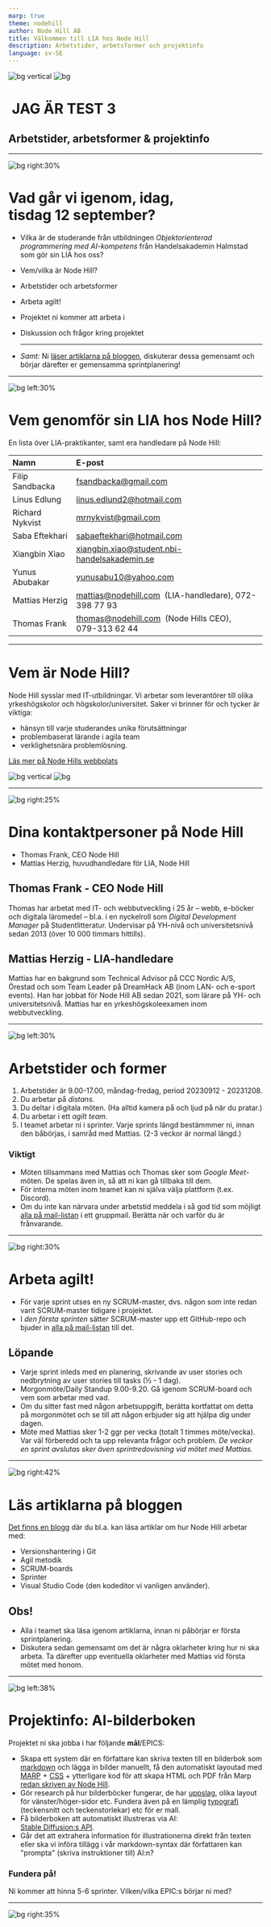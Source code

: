 ```yaml
---
marp: true
theme: nodehill
author: Node Hill AB
title: Välkommen till LIA hos Node Hill
description: Arbetstider, arbetsformer och projektinfo
language: sv-SE
---
```


<!-- _class: first-page -->
<!-- header: '<p>Information om LIA hos Node Hill</p>' -->

![bg vertical](images/white_1px.jpg)
![bg](images/LIA-blogg-ver2.jpg)

# &nbsp;JAG ÄR TEST 3
## Arbetstider, arbetsformer & projektinfo

---

<!-- paginate: true -->
![bg right:30%](images/example-image-1.jpg)

# Vad går vi igenom, idag,<br>tisdag 12 september?
- Vilka är de studerande från utbildningen *Objektorienterad programmering med AI-kompetens* från Handelsakademin Halmstad som gör sin LIA hos oss?
- Vem/vilka är Node Hill?
- Arbetstider och arbetsformer
- Arbeta agilt!
- Projektet ni kommer att arbeta i
- Diskussion och frågor kring projektet

  ---

- *Samt:* Ni [läser artiklarna på bloggen](https://lia.nodehill.se), diskuterar dessa gemensamt och börjar därefter er gemensamma sprintplanering!

---

![bg left:30%](images/example-image-3.jpg)

# Vem genomför sin LIA hos Node Hill?

En lista över LIA-praktikanter, samt era handledare på Node Hill:

| Namn   | E-post | 
|:--|:--|
| Filip Sandbacka |fsandbacka@gmail.com
| Linus Edlung | linus.edlund2@hotmail.com
| Richard Nykvist | mrnykvist@gmail.com
| Saba Eftekhari | sabaeftekhari@hotmail.com
| Xiangbin Xiao | xiangbin.xiao@student.nbi-handelsakademin.se
| Yunus Abubakar| yunusabu10@yahoo.com
| Mattias Herzig | mattias@nodehill.com &nbsp;(LIA-handledare), 072-398 77 93
| Thomas Frank | thomas@nodehill.com &nbsp;(Node Hills CEO), &nbsp; 079-313 62 44


---

<!-- _class: big-margins tight-list nodehill-faces -->

# Vem är Node Hill?
Node Hill sysslar med IT-utbildningar. Vi arbetar som leveran­törer till olika yrkes­hög­skolor och högskolor/universitet. Saker vi brinner för och tycker är viktiga:

- hänsyn till varje studerandes unika förutsättningar
- problembaserat lärande i agila team 
- verklighetsnära problemlösning.

[Läs mer på Node Hills webbplats](https://www.nodehill.com)

![bg vertical](images/white_1px.jpg)
![bg](images/the-gang.jpg)

---

<!-- _class: tight-list -->

![bg right:25%](images/thomas-mattias-3.jpg)

# Dina kontaktpersoner på Node Hill

- Thomas Frank, CEO Node Hill
- Mattias Herzig, huvudhandledare för LIA, Node Hill

## Thomas Frank - CEO Node Hill
Thomas har arbetat med IT- och webbutveckling i 25 år – webb, e-böcker och digitala läromedel – bl.a. i en nyckelroll som *Digital Development Manager* på Studentlitteratur. Undervisar på YH-nivå och universitetsnivå sedan 2013 (över 10 000 timmars hittills).

## Mattias Herzig - LIA-handledare
Mattias har en bakgrund som Technical Advisor på CCC Nordic A/S, Örestad och som Team Leader på DreamHack AB (inom LAN- och e-sport events). Han har jobbat för Node Hill AB sedan 2021, som lärare på YH- och universitetsnivå. Mattias har en yrkeshögskoleexamen inom webbutveckling.

---

![bg left:30%](images/planning2.jpg)

# Arbetstider och former
1. Arbetstider är 9.00-17.00, måndag-fredag, period 20230912 - 20231208.
2. Du arbetar på *distans*.
3. Du deltar i  digitala möten. (Ha alltid kamera på och ljud på när du pratar.)
4. Du arbetar i ett *agilt team*.
5. I teamet arbetar ni i sprinter. Varje sprints längd bestämmmer ni, innan den båbörjas, i samråd med Mattias. (2-3 veckor är normal längd.)

### Viktigt
- Möten tillsammans med Mattias och Thomas sker som *Google Meet*-möten. De spelas även in, så att ni kan gå tillbaka till dem.
- För interna möten inom teamet kan ni själva välja plattform (t.ex. Discord).
- Om du inte kan närvara under arbetstid meddela  i så god tid som möjligt [alla på mail-listan](#3) i ett gruppmail. Berätta när och varför du är frånvarande.

---

![bg right:30%](images/agile.jpg)

# Arbeta agilt!
- För varje sprint utses en ny SCRUM-master, dvs. någon som inte redan varit SCRUM-master tidigare i projektet.
- I *den första sprinten* sätter SCRUM-master upp ett GitHub-repo och bjuder in [alla på mail-listan](#3) till det.

## Löpande
- Varje sprint inleds med en planering, skrivande av user stories och nedbrytning av user stories till tasks (½ - 1 dag).
- Morgonmöte/Daily Standup 9.00-9.20. Gå igenom SCRUM-board och vem som arbetar med vad.
- Om du sitter fast med någon arbetsuppgift, berätta kortfattat om detta på morgonmötet och se till att någon erbjuder sig att hjälpa dig under dagen.
- Möte med Mattias sker 1-2 ggr per vecka (totalt 1 timmes möte/vecka). Var väl förberedd och ta upp relevanta frågor och problem. *De veckor en sprint avslutas sker även sprintredovisning vid mötet med Mattias.*

---

![bg right:42%](images/blogg.jpg)

<!-- class: info-the-blog -->

# Läs artiklarna på bloggen
[Det finns en blogg](https://lia.nodehill.se) där du bl.a. kan läsa artiklar om hur Node Hill arbetar med:
- Versionshantering i Git
- Agil metodik
- SCRUM-boards
- Sprinter
- Visual Studio Code (den kodeditor vi vanligen använder).

## Obs!
- Alla i teamet ska läsa igenom  artiklarna, innan ni påbörjar er första sprintplanering.
- Diskutera sedan gemensamt om det är några oklarheter kring hur ni ska arbeta. Ta därefter upp eventuella oklarheter med Mattias vid första mötet med honom.

---

![bg left:38%](images/bilderbok-exempel.jpg)

# Projektinfo: AI-bilderboken
Projektet ni ska jobba i har följande **mål**/EPICS:
- Skapa ett system där en författare kan skriva texten till en bilderbok som [markdown](https://www.markdownguide.org) och lägga in bilder manuellt, få den automatiskt layoutad med [MARP](https://marp.app) + [CSS](https://www.w3schools.com/css/) + ytterligare kod för att skapa HTML och PDF från Marp [redan skriven av Node Hill](https://github.com/ironboy/lia-presentation).
- Gör research på hur bilderböcker fungerar, de har [uppslag](https://www.google.com/search?q=bilderb%C3%B6cker+uppslag&tbm=isch), olika layout för vänster/höger-sidor etc. Fundera även på en lämplig [typografi](https://www.figma.com/resource-library/typography-in-design) (teckensnitt och teckenstorlekar) etc för er mall.
- Få bilderboken att automatiskt illustreras via AI:<br>[Stable Diffusion:s API](https://stablediffusionweb.com).
- Går det att extrahera information för illustrationerna direkt från texten eller ska vi införa tillägg i vår markdown-syntax där författaren kan "prompta" (skriva instruktioner till) AI:n?

### Fundera på!
Ni kommer att hinna 5-6 sprinter. Vilken/vilka EPIC:s börjar ni med?

---

![bg right:35%](images/mattias-again.jpg)

<br><br>
<br><br>
<br><br>

# Nästa möte med Mattias

Nästa möte med Mattias sker fredagen den 15 september kl 13.00!

Möteslänk: https://meet.google.com/cso-xvbo-uhh

Det är viktigt att ni alla är närvarande vid mötet.

(Därefter bokar ni alltid nästa möte i slutet av nuvarande möte.)
